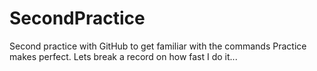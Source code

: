 # SecondPractice
Second practice with GitHub to get familiar with the commands
Practice makes perfect. Lets break a record on how fast I do it...
